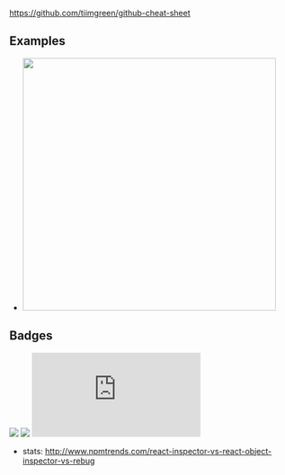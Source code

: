 https://github.com/tiimgreen/github-cheat-sheet

## Examples
- [<img width="450" src="http://img.youtube.com/vi/6g3-TQ6aaw8/maxresdefault.jpg" >](http://www.youtube.com/watch?v=6g3-TQ6aaw8)

## Badges
![](https://nodei.co/npm/react-object-inspector.png?downloads=true&downloadRank=true&stars=true)
![](https://nodei.co/npm/react-inspector.png?downloads=true&downloadRank=true&stars=true)
![](https://badge-size.herokuapp.com/xyc/react-inspector/master/dist/react-inspector.min.js?compression=gzip)

- stats: http://www.npmtrends.com/react-inspector-vs-react-object-inspector-vs-rebug
